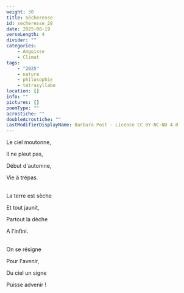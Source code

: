 ```yaml
---
weight: 30
title: Sécheresse
id: secheresse_28
date: 2025-08-19
verseLength: 4
divider: ""
categories:
    - Angoisse
    - Climat
tags:
    - "2025"
    - nature
    - philosophie
    - tétrasyllabe
location: []
info: ""
pictures: []
poemType: ""
acrostiche: ""
doubleAcrostiche: ""
LastModifierDisplayName: Barbara Post - Licence CC BY-NC-ND 4.0
---
```

Le ciel moutonne,

Il ne pleut pas,

Début d'automne,

Vie à trépas.

 \
La terre est sèche

Et tout jaunit,

Partout la dèche

A l'infini.

 \
On se résigne

Pour l'avenir,

Du ciel un signe

Puisse advenir !
